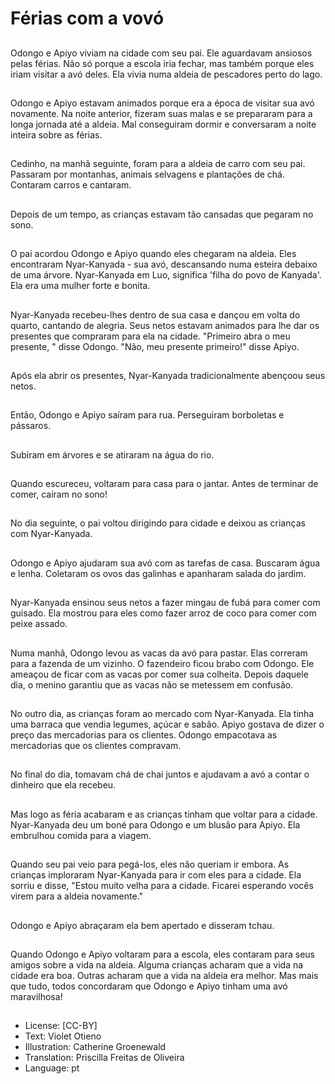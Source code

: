 # Férias com a vovó

##
Odongo e Apiyo viviam na cidade com seu pai. Ele aguardavam ansiosos pelas férias. Não só porque a escola iria fechar, mas também porque eles iriam visitar a avó deles. Ela vivia numa aldeia de pescadores perto do lago.

##
Odongo e Apiyo estavam animados porque era a época de visitar sua avó novamente. Na noite anterior, fizeram suas malas e se prepararam para a longa jornada até a aldeia. Mal conseguiram dormir e conversaram a noite inteira sobre as férias.

##
Cedinho, na manhã seguinte, foram para a aldeia de carro com seu pai. Passaram por montanhas, animais selvagens e plantações de chá. Contaram carros e cantaram.

##
Depois de um tempo, as crianças estavam tão cansadas que pegaram no sono.

##
O pai acordou Odongo e Apiyo quando eles chegaram na aldeia. Eles encontraram Nyar-Kanyada - sua avó, descansando numa esteira debaixo de uma árvore. Nyar-Kanyada em Luo, significa 'filha do povo de Kanyada'. Ela era uma mulher forte e bonita.

##
Nyar-Kanyada recebeu-lhes dentro de sua casa e dançou em volta do quarto, cantando de alegria. Seus netos estavam animados para lhe dar os presentes que compraram para ela na cidade. "Primeiro abra o meu presente, " disse Odongo. "Não, meu presente primeiro!" disse Apiyo.

##
Após ela abrir os presentes, Nyar-Kanyada tradicionalmente abençoou seus netos.

##
Então, Odongo e Apiyo saíram para rua. Perseguiram borboletas e pássaros.

##
Subiram em árvores e se atiraram na água do rio.

##
Quando escureceu, voltaram para casa para o jantar. Antes de terminar de comer, caíram no sono!

##
No dia seguinte, o pai voltou dirigindo para cidade e deixou as crianças com Nyar-Kanyada.

##
Odongo e Apiyo ajudaram sua avó com as tarefas de casa. Buscaram água e lenha. Coletaram os ovos das galinhas e apanharam salada do jardim.

##
Nyar-Kanyada ensinou seus netos a fazer mingau de fubá para comer com guisado. Ela mostrou para eles como fazer arroz de coco para comer com peixe assado.

##
Numa manhã, Odongo levou as vacas da avó para pastar. Elas correram para a fazenda de um vizinho. O fazendeiro ficou brabo com Odongo. Ele ameaçou de ficar com as vacas por comer sua colheita. Depois daquele dia, o menino garantiu que as vacas não se metessem em confusão.

##
No outro dia, as crianças foram ao mercado com Nyar-Kanyada. Ela tinha uma barraca que vendia legumes, açúcar e sabão. Apiyo gostava de dizer o preço das mercadorias para os clientes. Odongo empacotava as mercadorias que os clientes compravam.

##
No final do dia, tomavam chá de chai juntos e ajudavam a avó a contar o dinheiro que ela recebeu.

##
Mas logo as féria acabaram e as crianças tinham que voltar para a cidade. Nyar-Kanyada deu um boné para Odongo e um blusão para Apiyo. Ela embrulhou comida para a viagem.

##
Quando seu pai veio para pegá-los, eles não queriam ir embora. As crianças imploraram Nyar-Kanyada para ir com eles para a cidade. Ela sorriu e disse, "Estou muito velha para a cidade. Ficarei esperando vocês virem para a aldeia novamente."

##
Odongo e Apiyo abraçaram ela bem apertado e disseram tchau.

##
Quando Odongo e Apiyo voltaram para a escola, eles contaram para seus amigos sobre a vida na aldeia. Alguma crianças acharam que a vida na cidade era boa. Outras acharam que a vida na aldeia era melhor. Mas mais que tudo, todos concordaram que Odongo e Apiyo tinham uma avó maravilhosa!

##
* License: [CC-BY]
* Text: Violet Otieno
* Illustration: Catherine Groenewald
* Translation: Priscilla Freitas de Oliveira
* Language: pt
